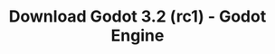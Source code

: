 ---
# Generated by /tools/generators/src/download_archive_generator !!! do not edit by hand !!!
title: 'Download Godot 3.2 (rc1) - Godot Engine'
type: 'download/archive'
name: '3.2'
flavor: 'rc1'
release_date: '2020-01-17T03:00:00-00:00'
release_notes: 'article/release-candidate-godot-3-2-rc-1/'
primaryPlatforms:
  - 'android.apk'
  - 'linux.64'
  - 'macos.universal'
  - 'windows.64'
  - 'linux_server.headless.64'
  - 'web'
  - 'templates'
links:
  android.apk:
    name: 'android.apk'
    title: 'Android'
    caption: 'APK Universal (ARM64 + ARMv7 + x86_64 + x86)'
    tags:
      - 'APK download'
      - 'ARM64/v7'
      - 'x86 (64 & 32 bit)'
    hosts:
      github_builds:
        regular: 'https://github.com/godotengine/godot-builds/releases/download/3.2-rc1/Godot_v3.2-rc1_android_editor.apk'
        mono: '#'
      github:
        regular: 'https://github.com/godotengine/godot/releases/download/3.2-rc1/Godot_v3.2-rc1_android_editor.apk'
        mono: '#'
  linux.64:
    name: 'linux.64'
    title: 'Linux'
    caption: 'Padrão (x86_64)'
    tags:
      - '64 bit'
    hosts:
      github_builds:
        regular: 'https://github.com/godotengine/godot-builds/releases/download/3.2-rc1/Godot_v3.2-rc1_x11.64.zip'
        mono: 'https://github.com/godotengine/godot-builds/releases/download/3.2-rc1/Godot_v3.2-rc1_mono_x11_64.zip'
      github:
        regular: 'https://github.com/godotengine/godot/releases/download/3.2-rc1/Godot_v3.2-rc1_x11.64.zip'
        mono: 'https://github.com/godotengine/godot/releases/download/3.2-rc1/Godot_v3.2-rc1_mono_x11_64.zip'
  macos.universal:
    name: 'macos.universal'
    title: 'macOS'
    caption: 'Universal (x86_64 + Silício da Apple)'
    tags:
      - 'Intel/Apple Silicon'
      - '64 bit'
    hosts:
      github_builds:
        regular: 'https://github.com/godotengine/godot-builds/releases/download/3.2-rc1/Godot_v3.2-rc1_osx.universal.zip'
        mono: 'https://github.com/godotengine/godot-builds/releases/download/3.2-rc1/Godot_v3.2-rc1_mono_osx.universal.zip'
      github:
        regular: 'https://github.com/godotengine/godot/releases/download/3.2-rc1/Godot_v3.2-rc1_osx.universal.zip'
        mono: 'https://github.com/godotengine/godot/releases/download/3.2-rc1/Godot_v3.2-rc1_mono_osx.universal.zip'
  windows.64:
    name: 'windows.64'
    title: 'Windows'
    caption: 'Padrão (x86_64)'
    tags:
      - '64 bit'
    hosts:
      github_builds:
        regular: 'https://github.com/godotengine/godot-builds/releases/download/3.2-rc1/Godot_v3.2-rc1_win64.exe.zip'
        mono: 'https://github.com/godotengine/godot-builds/releases/download/3.2-rc1/Godot_v3.2-rc1_mono_win64.zip'
      github:
        regular: 'https://github.com/godotengine/godot/releases/download/3.2-rc1/Godot_v3.2-rc1_win64.exe.zip'
        mono: 'https://github.com/godotengine/godot/releases/download/3.2-rc1/Godot_v3.2-rc1_mono_win64.zip'
  linux_server.headless.64:
    name: 'linux_server.headless.64'
    title: 'Linux Server'
    caption: 'Headless (x86_64)'
    tags:
      - '64 bit'
      - 'Headless'
    hosts:
      github_builds:
        regular: 'https://github.com/godotengine/godot-builds/releases/download/3.2-rc1/Godot_v3.2-rc1_linux_headless.64.zip'
        mono: 'https://github.com/godotengine/godot-builds/releases/download/3.2-rc1/Godot_v3.2-rc1_mono_linux_headless_64.zip'
      github:
        regular: 'https://github.com/godotengine/godot/releases/download/3.2-rc1/Godot_v3.2-rc1_linux_headless.64.zip'
        mono: 'https://github.com/godotengine/godot/releases/download/3.2-rc1/Godot_v3.2-rc1_mono_linux_headless_64.zip'
  web:
    name: 'web'
    title: 'Editor Web'
    caption: ''
    tags:
      - 'Self-hosted'
      - 'Cross-platform'
    hosts:
      github_builds:
        regular: 'https://github.com/godotengine/godot-builds/releases/download/3.2-rc1/Godot_v3.2-rc1_web_editor.zip'
        mono: '#'
      github:
        regular: 'https://github.com/godotengine/godot/releases/download/3.2-rc1/Godot_v3.2-rc1_web_editor.zip'
        mono: '#'
  linux.32:
    name: 'linux.32'
    title: 'Linux'
    caption: 'Padrão (x86)'
    tags:
      - '32 bit'
    hosts:
      github_builds:
        regular: 'https://github.com/godotengine/godot-builds/releases/download/3.2-rc1/Godot_v3.2-rc1_x11.32.zip'
        mono: 'https://github.com/godotengine/godot-builds/releases/download/3.2-rc1/Godot_v3.2-rc1_mono_x11_32.zip'
      github:
        regular: 'https://github.com/godotengine/godot/releases/download/3.2-rc1/Godot_v3.2-rc1_x11.32.zip'
        mono: 'https://github.com/godotengine/godot/releases/download/3.2-rc1/Godot_v3.2-rc1_mono_x11_32.zip'
  windows.32:
    name: 'windows.32'
    title: 'Windows'
    caption: 'Padrão (x86)'
    tags:
      - '32 bit'
    hosts:
      github_builds:
        regular: 'https://github.com/godotengine/godot-builds/releases/download/3.2-rc1/Godot_v3.2-rc1_win32.exe.zip'
        mono: 'https://github.com/godotengine/godot-builds/releases/download/3.2-rc1/Godot_v3.2-rc1_mono_win32.zip'
      github:
        regular: 'https://github.com/godotengine/godot/releases/download/3.2-rc1/Godot_v3.2-rc1_win32.exe.zip'
        mono: 'https://github.com/godotengine/godot/releases/download/3.2-rc1/Godot_v3.2-rc1_mono_win32.zip'
  linux_server.64:
    name: 'linux_server.64'
    title: 'Servidor Linux'
    caption: 'Padrão (x86_64)'
    tags:
      - '64 bit'
    hosts:
      github_builds:
        regular: 'https://github.com/godotengine/godot-builds/releases/download/3.2-rc1/Godot_v3.2-rc1_linux_server.64.zip'
        mono: 'https://github.com/godotengine/godot-builds/releases/download/3.2-rc1/Godot_v3.2-rc1_mono_linux_server_64.zip'
      github:
        regular: 'https://github.com/godotengine/godot/releases/download/3.2-rc1/Godot_v3.2-rc1_linux_server.64.zip'
        mono: 'https://github.com/godotengine/godot/releases/download/3.2-rc1/Godot_v3.2-rc1_mono_linux_server_64.zip'
  aar_library:
    name: 'aar_library'
    title: 'Biblioteca de AAR'
    caption: ''
    tags:
      - 'Android plugins'
      - 'Java'
      - 'Kotlin'
    hosts:
      github_builds:
        regular: 'https://github.com/godotengine/godot-builds/releases/download/3.2-rc1/godot-lib.3.2.rc1.release.aar'
        mono: 'https://github.com/godotengine/godot-builds/releases/download/3.2-rc1/godot-lib.3.2.rc1.mono.release.aar'
      github:
        regular: 'https://github.com/godotengine/godot/releases/download/3.2-rc1/godot-lib.3.2.rc1.release.aar'
        mono: 'https://github.com/godotengine/godot/releases/download/3.2-rc1/godot-lib.3.2.rc1.mono.release.aar'
  templates:
    name: 'templates'
    title: 'Modelos de exportação'
    caption: ''
    tags:
      - 'Utilizado para exportar os seus jogos para todas as plataformas suportadas'
    hosts:
      github_builds:
        regular: 'https://github.com/godotengine/godot-builds/releases/download/3.2-rc1/Godot_v3.2-rc1_export_templates.tpz'
        mono: 'https://github.com/godotengine/godot-builds/releases/download/3.2-rc1/Godot_v3.2-rc1_mono_export_templates.tpz'
      github:
        regular: 'https://github.com/godotengine/godot/releases/download/3.2-rc1/Godot_v3.2-rc1_export_templates.tpz'
        mono: 'https://github.com/godotengine/godot/releases/download/3.2-rc1/Godot_v3.2-rc1_mono_export_templates.tpz'
---